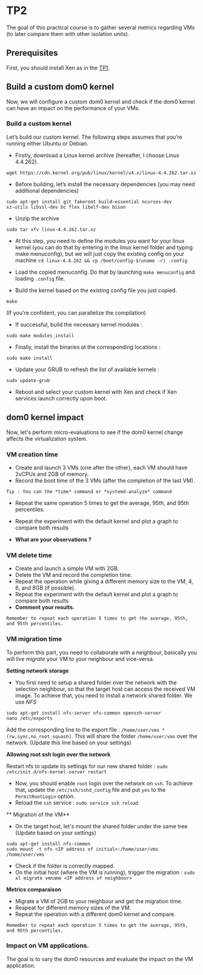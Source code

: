 # TP2 

The goal of this practical course is to gather several metrics regarding VMs (to later compare them with other isolation units).

## Prerequisites

First, you should install Xen as in the [TP1](https://github.com/djobiii2078/cloud_course_resources/tree/main/TP/TP1). 

## Build a custom dom0 kernel 

Now, we will configure a custom dom0 kernel and check if the dom0 kernel can have an impact on the performance of your VMs. 

### Build a custom kernel 

Let’s build our custom kernel. The following steps assumes that you’re running either Ubuntu or Debian.
- Firstly, download a Linux kernel archive (hereafter, I choose Linux 4.4.262).
```
wget https://cdn.kernel.org/pub/linux/kernel/v4.x/linux-4.4.262.tar.xz
```
- Before building, let’s install the necessary dependencies (you may need additional dependencies)
```
sudo apt-get install git fakeroot build-essential ncurses-dev
xz-utils libssl-dev bc flex libelf-dev bison
```
- Unzip the archive
```
sudo tar xfv linux-4.4.262.tar.xz
```

- At this step, you need to define the modules you want for your linux kernel (you can
do that by entering in the linux kernel folder and typing make menuconfig), but we will
just copy the existing config on your machine
```cd linux-4.4.262 && cp /boot/config-$(uname -r) .config```

- Load the copied menuconfig. Do that by launching `make menuconfig` and loading `.config` file.

- Build the kernel based on the existing config file you just copied.

```
make 
``` 

(If you're confident, you can parallelize the compilation)

- If successful, build the necessary kernel modules : 

```
sudo make modules_install 
```

- Finally, install the binaries at the corresponding locations : 

```
sudo make install 
```

- Update your GRUB to refresh the list of available kernels : 

```
sudo update-grub 
```

- Reboot and select your custom kernel with Xen and check if Xen services launch correctly upon boot.  

## dom0 kernel impact 

Now, let's perform micro-evaluations to see if the dom0 kernel change affects the virtualization system.

### VM creation time 

- Create and launch 3 VMs (one after the other), each VM should have 2vCPUs and 2GB of memory. 
- Record the boot time of the 3 VMs (after the completion of the last VM). 

```
Tip : You can the *time* command or *systemd-analyze* command
```

- Repeat the same operation 5 times to get the average, 95th, and 95th percentiles.
- Repeat the experiment with the default kernel and plot a graph to compare both results 

- **What are your observations ?**

### VM delete time 

- Create and launch a simple VM with 2GB.
- Delete the VM and record the completion time.
- Repeat the operation while giving a different memory size to the VM, 4, 6, and 8GB (if possible).
- Repeat the experiment with the default kernel and plot a graph to compare both results
- **Comment your results.**

```
Remember to repeat each operation 5 times to get the average, 95th, and 95th percentiles.
```

### VM migration time 

To perform this part, you need to collaborate with a neighbour, basically you will *live migrate* your VM to your neighbour and vice-versa.

**Setting network storage**

- You first need to setup a shared folder over the network with the selection neighbour, so that the target host can access the received VM image.
To achieve that, you need to install a network shared folder. We use *NFS*
```
sudo apt-get install nfs-server nfs-common openssh-server
nano /etc/exports
```

Add the corresponding line to the export file : `/home/user/vms *(rw,sync,no_root_squash)`. 
This will share the folder `/home/user/vms` over the network. (Update this line based on your settings)

**Allowing root ssh login over the network**

Restart nfs to update its settings for our new shared folder : `sudo /etc/init.d/nfs-kernel-server restart`

- Now, you should enable `root` login over the network on `ssh`. 
To achieve that, update the `/etc/ssh/sshd_config` file and put `yes` to the `PermitRootLogin` option.
- Reload the `ssh` service : `sudo service ssh reload` 

** Migration of the VM** 
- On the target host, let's mount the shared folder under the same tree (Update based on your settings)

```
sudo apt-get install nfs-common
sudo mount -t nfs <IP address of initial>:/home/user/vms /home/user/vms
```
- Check if the folder is correctly mapped.
- On the initial host (where the VM is running), trigger the migration : `sudo xl migrate vmname <IP address of neighbour>`

**Metrics comparaison**

- Migrate a VM of 2GB to your neighbour and get the migration time.
- Reapeat for different memory sizes of the VM. 
- Repeat the operation with a different dom0 kernel and compare. 

```
Remember to repeat each operation 5 times to get the average, 95th, and 95th percentiles.
```

### Impact on VM applications.

The goal is to vary the dom0 resources and evaluate the impact on the VM application. 



